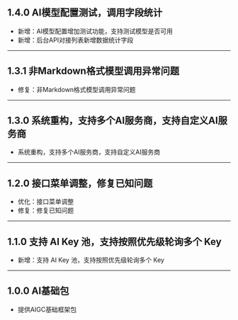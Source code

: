 ## 1.4.0 AI模型配置测试，调用字段统计

- 新增：AI模型配置增加测试功能，支持测试模型是否可用
- 新增：后台API对接列表新增数据统计字段

---

## 1.3.1 非Markdown格式模型调用异常问题

- 修复：非Markdown格式模型调用异常问题

---

## 1.3.0 系统重构，支持多个AI服务商，支持自定义AI服务商

- 系统重构，支持多个AI服务商，支持自定义AI服务商

---

## 1.2.0 接口菜单调整，修复已知问题

- 优化：接口菜单调整
- 修复：修复已知问题

---

## 1.1.0 支持 AI Key 池，支持按照优先级轮询多个 Key

- 新增：支持 AI Key 池，支持按照优先级轮询多个 Key

---

## 1.0.0 AI基础包

- 提供AIGC基础框架包
